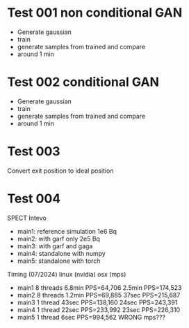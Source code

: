 

# Test 001 non conditional GAN

- Generate gaussian 
- train
- generate samples from trained and compare
- around 1 min

# Test 002 conditional GAN

- Generate gaussian 
- train
- generate samples from trained and compare
- around 1 min

# Test 003 

Convert exit position to ideal position

# Test 004

SPECT Intevo
- main1: reference simulation 1e6 Bq
- main2: with garf only 2e5 Bq
- main3: with garf and gaga
- main4: standalone with numpy
- main5: standalone with torch

Timing (07/2024)   linux (nvidia)        osx (mps)
- main1 8 threads  6.8min PPS=64,706     2.5min PPS=174,523    
- main2 8 threads  1.2min PPS=69,885      37sec PPS=215,687
- main3 1 thread    43sec PPS=138,160     24sec PPS=243,391
- main4 1 thread    22sec PPS=233,992     23sec PPS=226,310
- main5 1 thread     6sec PPS=994,562     WRONG mps???